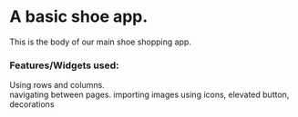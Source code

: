 # A basic shoe app.
 This is the body of our main shoe shopping app.

### Features/Widgets used:
Using rows and columns.<br>
navigating between pages.
importing images 
using icons, elevated button, decorations
